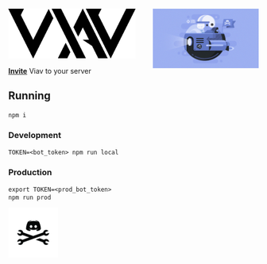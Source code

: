 <img src="./img/logo_trans_black.png" height="100" /><img src="./img/hack_wump_ship.png" height="120" align="right" />

[**Invite**](https://discordapp.com/oauth2/authorize?client_id=446151195338473485&permissions=16&scope=bot) Viav to your server

## Running

```
npm i
```

### Development

```
TOKEN=<bot_token> npm run local
```

### Production

```
export TOKEN=<prod_bot_token>
npm run prod
```

<img src="./img/hack_pirate_black.png" height="100" />
